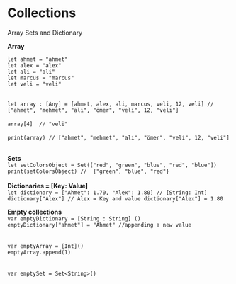 # Collections
Array Sets and Dictionary 


**Array**

`let ahmet = "ahmet"`
<br />
`let alex = "alex"`
<br />
`let ali = "ali"`
<br />
`let marcus = "marcus"`
<br />
`let veli = "veli"`
<br />
<br />

`let array : [Any] = [ahmet, alex, ali, marcus, veli, 12, veli] // ["ahmet", "mehmet", "ali", "ömer", "veli", 12, "veli"]`
<br />
<br />
`array[4]  // "veli"`
<br />
<br />
`print(array) // ["ahmet", "mehmet", "ali", "ömer", "veli", 12, "veli"]`
<br />
<br />


**Sets**
<br />
`let setColorsObject = Set(["red", "green", "blue", "red", "blue"])`
<br />
`print(setColorsObject) //  {"green", "blue", "red"}`
<br />
<br />
**Dictionaries = [Key: Value]**
<br />
`let dictionary = ["Ahmet": 1.70, "Alex": 1.80] // [String: Int]`
<br />
`dictionary["Alex"] // Alex = Key and value dictionary["Alex"] = 1.80 `




**Empty collections**
<br />
`var emptyDictionary = [String : String] ()`
<br />
`emptyDictionary["ahmet"] = "Ahmet" //appending a new value`
<br />
<br />
<br />
`var emptyArray = [Int]()`
<br />
`emptyArray.append(1)`
<br />
<br />
<br />
`var emptySet = Set<String>()`




